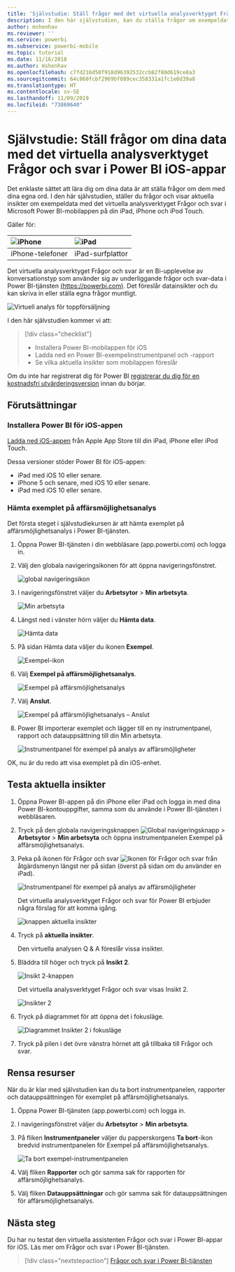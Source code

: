 ```yaml
---
title: 'Självstudie: Ställ frågor med det virtuella analysverktyget Frågor och svar i iOS-appar'
description: I den här självstudien, kan du ställa frågor om exempeldata med egna ord med det virtuella analysverktyget Frågor och svar i Power BI-mobilappen på iOS-enheten.
author: mshenhav
ms.reviewer: ''
ms.service: powerbi
ms.subservice: powerbi-mobile
ms.topic: tutorial
ms.date: 11/16/2018
ms.author: mshenhav
ms.openlocfilehash: c7fd216d50f918d96392532ccb82f80d619ce8a3
ms.sourcegitcommit: 64c860fcbf2969bf089cec358331a1fc1e0d39a8
ms.translationtype: HT
ms.contentlocale: sv-SE
ms.lasthandoff: 11/09/2019
ms.locfileid: "73869640"
---
```

# <a name="tutorial-ask-questions-about-your-data-with-the-qa-virtual-analyst-in-the-power-bi-ios-apps"></a>Självstudie: Ställ frågor om dina data med det virtuella analysverktyget Frågor och svar i Power BI iOS-appar

Det enklaste sättet att lära dig om dina data är att ställa frågor om dem med dina egna ord. I den här självstudien, ställer du frågor och visar aktuella insikter om exempeldata med det virtuella analysverktyget Frågor och svar i Microsoft Power BI-mobilappen på din iPad, iPhone och iPod Touch. 

Gäller för:

| ![iPhone](./media/tutorial-mobile-apps-ios-qna/iphone-logo-50-px.png) | ![iPad](./media/tutorial-mobile-apps-ios-qna/ipad-logo-50-px.png) |
|:--- |:--- |
| iPhone-telefoner |iPad-surfplattor |

Det virtuella analysverktyget Frågor och svar är en Bi-upplevelse av konversationstyp som använder sig av underliggande frågor och svar-data i Power BI-tjänsten [(https://powerbi.com)](https://powerbi.com). Det föreslår datainsikter och du kan skriva in eller ställa egna frågor muntligt.

![Virtuell analys för toppförsäljning](./media/tutorial-mobile-apps-ios-qna/power-bi-ios-q-n-a-top-sale-intro.png)

I den här självstudien kommer vi att:

> [!div class="checklist"]
> * Installera Power BI-mobilappen för iOS
> * Ladda ned en Power BI-exempelinstrumentpanel och -rapport
> * Se vilka aktuella insikter som mobilappen föreslår

Om du inte har registrerat dig för Power BI [registrerar du dig för en kostnadsfri utvärderingsversion](https://app.powerbi.com/signupredirect?pbi_source=web) innan du börjar.

## <a name="prerequisites"></a>Förutsättningar

### <a name="install-the-power-bi-for-ios-app"></a>Installera Power BI för iOS-appen
[Ladda ned iOS-appen](https://go.microsoft.com/fwlink/?LinkId=522062 "Ladda ned iPhone-appen") från Apple App Store till din iPad, iPhone eller iPod Touch.

Dessa versioner stöder Power BI för iOS-appen:
- iPad med iOS 10 eller senare.
- iPhone 5 och senare, med iOS 10 eller senare. 
- iPad med iOS 10 eller senare.

### <a name="download-the-opportunity-analysis-sample"></a>Hämta exemplet på affärsmöjlighetsanalys
Det första steget i självstudiekursen är att hämta exemplet på affärsmöjlighetsanalys i Power BI-tjänsten.

1. Öppna Power BI-tjänsten i din webbläsare (app.powerbi.com) och logga in.

1. Välj den globala navigeringsikonen för att öppna navigeringsfönstret.

    ![global navigeringsikon](./media/tutorial-mobile-apps-ios-qna/power-bi-android-quickstart-global-nav-icon.png)

2. I navigeringsfönstret väljer du **Arbetsytor** > **Min arbetsyta**.

    ![Min arbetsyta](./media/tutorial-mobile-apps-ios-qna/power-bi-android-quickstart-my-workspace.png)

3. Längst ned i vänster hörn väljer du **Hämta data**.
   
    ![Hämta data](./media/tutorial-mobile-apps-ios-qna/power-bi-get-data.png)

3. På sidan Hämta data väljer du ikonen **Exempel**.
   
   ![Exempel-ikon](./media/tutorial-mobile-apps-ios-qna/power-bi-samples-icon.png)

4. Välj **Exempel på affärsmöjlighetsanalys**.
 
    ![Exempel på affärsmöjlighetsanalys](./media/tutorial-mobile-apps-ios-qna/power-bi-oa.png)
 
8. Välj **Anslut**.  
  
   ![Exempel på affärsmöjlighetsanalys – Anslut](./media/tutorial-mobile-apps-ios-qna/opportunity-connect.png)
   
5. Power BI importerar exemplet och lägger till en ny instrumentpanel, rapport och datauppsättning till din Min arbetsyta.
   
   ![Instrumentpanel för exempel på analys av affärsmöjligheter](./media/tutorial-mobile-apps-ios-qna/power-bi-service-opportunity-sample.png)

OK, nu är du redo att visa exemplet på din iOS-enhet.

## <a name="try-featured-insights"></a>Testa aktuella insikter
1. Öppna Power BI-appen på din iPhone eller iPad och logga in med dina Power BI-kontouppgifter, samma som du använde i Power BI-tjänsten i webbläsaren.

1.  Tryck på den globala navigeringsknappen ![Global navigeringsknapp](./media/tutorial-mobile-apps-ios-qna/power-bi-iphone-global-nav-button.png) > **Arbetsytor** > **Min arbetsyta** och öppna instrumentpanelen Exempel på affärsmöjlighetsanalys.

2. Peka på ikonen för Frågor och svar ![Ikonen för Frågor och svar](./media/tutorial-mobile-apps-ios-qna/power-bi-ios-q-n-a-icon.png) från åtgärdsmenyn längst ner på sidan (överst på sidan om du använder en iPad).

     ![Instrumentpanel för exempel på analys av affärsmöjligheter](./media/tutorial-mobile-apps-ios-qna/power-bi-ios-qna-opportunity-analysis.png)

     Det virtuella analysverktyget Frågor och svar för Power BI erbjuder några förslag för att komma igång.

     ![knappen aktuella insikter](./media/tutorial-mobile-apps-ios-qna/power-bi-ios-qna-suggest-insights.png)
3. Tryck på **aktuella insikter**.

     Den virtuella analysen Q & A föreslår vissa insikter.
4. Bläddra till höger och tryck på **Insikt 2**.

    ![Insikt 2-knappen](./media/tutorial-mobile-apps-ios-qna/power-bi-ios-qna-suggest-insight-2.png)

     Det virtuella analysverktyget Frågor och svar visas Insikt 2.

    ![Insikter 2](./media/tutorial-mobile-apps-ios-qna/power-bi-ios-qna-show-insight-2.png)
5. Tryck på diagrammet för att öppna det i fokusläge.

    ![Diagrammet Insikter 2 i fokusläge](./media/tutorial-mobile-apps-ios-qna/power-bi-ios-qna-open-insight-2.png)
6. Tryck på pilen i det övre vänstra hörnet att gå tillbaka till Frågor och svar.

## <a name="clean-up-resources"></a>Rensa resurser

När du är klar med självstudien kan du ta bort instrumentpanelen, rapporter och datauppsättningen för exemplet på affärsmöjlighetsanalys.

1. Öppna Power BI-tjänsten (app.powerbi.com) och logga in.

2. I navigeringsfönstret väljer du **Arbetsytor** > **Min arbetsyta**.

3. På fliken **Instrumentpaneler** väljer du papperskorgens **Ta bort**-ikon bredvid instrumentpanelen för Exempel på affärsmöjlighetsanalys.

    ![Ta bort exempel-instrumentpanelen](./media/tutorial-mobile-apps-ios-qna/power-bi-service-delete-opportunity-sample.png)

4. Välj fliken **Rapporter** och gör samma sak för rapporten för affärsmöjlighetsanalys.

5. Välj fliken **Datauppsättningar** och gör samma sak för datauppsättningen för affärsmöjlighetsanalys.


## <a name="next-steps"></a>Nästa steg

Du har nu testat den virtuella assistenten Frågor och svar i Power BI-appar för iOS. Läs mer om Frågor och svar i Power BI-tjänsten.
> [!div class="nextstepaction"]
> [Frågor och svar i Power BI-tjänsten](../end-user-q-and-a.md)

